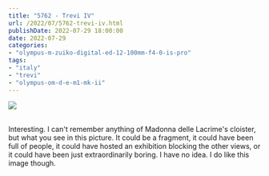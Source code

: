 ```yaml
---
title: "5762 - Trevi IV"
url: /2022/07/5762-trevi-iv.html
publishDate: 2022-07-29 18:00:00
date: 2022-07-29
categories:
- "olympus-m-zuiko-digital-ed-12-100mm-f4-0-is-pro"
tags:
- "italy"
- "trevi"
- "olympus-om-d-e-m1-mk-ii"
---
```

<div class="container">
<div class="center"><a target="_blank" href="https://d25zfm9zpd7gm5.cloudfront.net/1200x1200/2019/20190906_115625_lr.jpg"><img class="webfeedsFeaturedVisual" src="https://d25zfm9zpd7gm5.cloudfront.net/0600x0600/2019/20190906_115625_lr.jpg" /></a></div>
</div>
<br />

Interesting. I can't remember anything of Madonna delle
Lacrime's cloister, but what you see in this picture. It
could be a fragment, it could have been full of people, it
could have hosted an exhibition blocking the other views, or
it could have been just extraordinarily boring. I have no
idea. I do like this image though.
